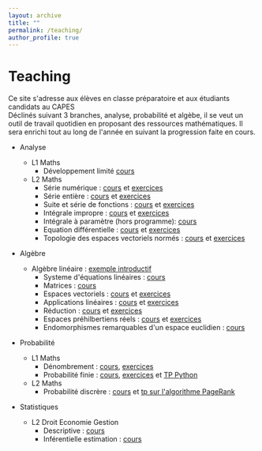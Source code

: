 ```yaml
---
layout: archive
title: ""
permalink: /teaching/
author_profile: true
---
```

Teaching
======
Ce site s'adresse aux élèves en classe préparatoire et aux étudiants candidats au CAPES  
Déclinés suivant 3 branches, analyse, probabilité et algèbe, il se veut un outil de travail quotidien en proposant des ressources mathématiques.
Il sera enrichi tout au long de l'année en suivant la progression faite en cours.

* Analyse
    * L1 Maths
      * Développement limité [cours](https://github.com/VincentTariel/commeunjeu/blob/master/superieur/analyse/developpement_limite_cours.pdf)
    * L2 Maths   
      * Série numérique : [cours](https://github.com/VincentTariel/commeunjeu/blob/master/superieur/analyse/serie_numerique_cours.pdf) et [exercices](https://github.com/VincentTariel/commeunjeu/blob/master/superieur/analyse/serie_numerique_exo.pdf)
      * Série entière : [cours](https://github.com/VincentTariel/commeunjeu/blob/master/superieur/analyse/serie_entiere_cours.pdf) et [exercices](https://github.com/VincentTariel/commeunjeu/blob/master/superieur/analyse/serie_entiere_exo.pdf)
      * Suite et série de fonctions : [cours](https://github.com/VincentTariel/commeunjeu/blob/master/superieur/analyse/suite_serie_fonction_cours.pdf) et [exercices](https://github.com/VincentTariel/commeunjeu/blob/master/superieur/analyse/suite_serie_fonction_exo.pdf)
      * Intégrale impropre : [cours](https://github.com/VincentTariel/commeunjeu/blob/master/superieur/analyse/integration_cours.pdf) et [exercices](https://github.com/VincentTariel/commeunjeu/blob/master/superieur/analyse/integration_exo.pdf)
      * Intégrale à paramètre (hors programme): [cours](https://github.com/VincentTariel/commeunjeu/blob/master/superieur/analyse/integrale_parametre_cours.pdf)
      * Equation différentielle : [cours](https://github.com/VincentTariel/commeunjeu/blob/master/superieur/analyse/equation_differentielle_cours.pdf) et [exercices](https://github.com/VincentTariel/commeunjeu/blob/master/superieur/analyse/equation_differentielle_exo.pdf)
      * Topologie des espaces vectoriels normés : [cours](https://github.com/VincentTariel/commeunjeu/blob/master/superieur/algebre/algebre_lineaire//espace_vectoriel_norme_cours.pdf) et [exercices](https://github.com/VincentTariel/commeunjeu/blob/master/superieur/algebre/algebre_lineaire//espace_vectoriel_norme_exo.pdf)

* Algèbre
    * Algèbre linéaire : [exemple introductif](https://github.com/VincentTariel/commeunjeu/blob/master/superieur/algebre/algebre_lineaire//algebre_lineaire_activite.pdf)
       * Systeme d'équations linéaires : [cours](https://github.com/VincentTariel/commeunjeu/blob/master/superieur/algebre/algebre_lineaire//systeme_dequations_lineaires_cours.pdf)        
       * Matrices : [cours](https://github.com/VincentTariel/commeunjeu/blob/master/superieur/algebre/algebre_lineaire//matrice_cours.pdf)        
       * Espaces vectoriels : [cours](https://github.com/VincentTariel/commeunjeu/blob/master/superieur/algebre/algebre_lineaire//espaces_vectoriels_cours.pdf) et [exercices](https://github.com/VincentTariel/commeunjeu/blob/master/superieur/algebre/algebre_lineaire//espaces_vectoriels_exo.pdf)
       * Applications linéaires : [cours](https://github.com/VincentTariel/commeunjeu/blob/master/superieur/algebre/algebre_lineaire//applications_lineaires_cours.pdf) et [exercices](https://github.com/VincentTariel/commeunjeu/blob/master/superieur/algebre/algebre_lineaire//applications_lineaires_exo.pdf) 
       * Réduction : [cours](https://github.com/VincentTariel/commeunjeu/blob/master/superieur/algebre/algebre_lineaire//reduction_cours.pdf) et [exercices](https://github.com/VincentTariel/commeunjeu/blob/master/superieur/algebre/algebre_lineaire//reduction_exo.pdf) 
       * Espaces préhilbertiens réels : [cours](https://github.com/VincentTariel/commeunjeu/blob/master/superieur/algebre/algebre_lineaire//espaces_prehilbertiens_cours.pdf)  et [exercices](https://github.com/VincentTariel/commeunjeu/blob/master/superieur/algebre/algebre_lineaire//espaces_prehilbertiens_exo.pdf)
       * Endomorphismes remarquables d'un espace euclidien : [cours](https://github.com/VincentTariel/commeunjeu/blob/master/superieur/algebre/algebre_lineaire//isometrie_endomorphisme_symetrique_cours.pdf) 
       
* Probabilité
    * L1 Maths
       * Dénombrement : [cours](https://github.com/VincentTariel/commeunjeu/blob/master/superieur/probabilite/denombrement_cours.pdf), [exercices](https://github.com/VincentTariel/commeunjeu/blob/master/superieur/probabilite/denombrement_exo.pdf) 
        * Probabilité finie : [cours](https://github.com/VincentTariel/commeunjeu/blob/master/superieur/probabilite/probabilite_finie_cours.pdf), [exercices](https://github.com/VincentTariel/commeunjeu/blob/master/superieur/probabilite/probabilite_finie_exo.pdf) et 
         [TP Python](https://github.com/VincentTariel/commeunjeu/blob/master/superieur/probabilite/simulation_variable_aleatoire_avtivite_python.pdf)
    * L2 Maths   
       * Probabilité discrère : [cours](https://github.com/VincentTariel/commeunjeu/blob/master/superieur/probabilite/probabilite_discrete_cours.pdf)
        et [tp sur l'algorithme PageRank](https://github.com/VincentTariel/commeunjeu/blob/master/superieur/probabilite/TP_PageRank.pdf)

* Statistiques 
    * L2 Droit Economie Gestion 
       * Descriptive : [cours](https://github.com/VincentTariel/commeunjeu/blob/master/superieur/statistiques/statistique_descriptive/cours.pdf)
       * Inférentielle estimation : [cours](https://github.com/VincentTariel/commeunjeu/blob/master/superieur/statistiques/statistique_inferentielle/estimation.pdf)
